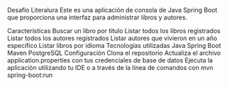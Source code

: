 Desafío Literalura
Este es una aplicación de consola de Java Spring Boot que proporciona una interfaz para administrar libros y autores.

Características
Buscar un libro por título
Listar todos los libros registrados
Listar todos los autores registrados
Listar autores que vivieron en un año específico
Listar libros por idioma
Tecnologías utilizadas
Java
Spring Boot
Maven
PostgreSQL
Configuración
Clona el repositorio
Actualiza el archivo application.properties con tus credenciales de base de datos
Ejecuta la aplicación utilizando tu IDE o a través de la línea de comandos con mvn spring-boot:run
